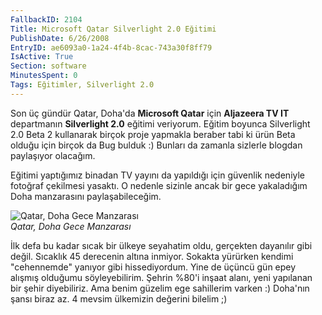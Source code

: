 ```yaml
---
FallbackID: 2104
Title: Microsoft Qatar Silverlight 2.0 Eğitimi
PublishDate: 6/26/2008
EntryID: ae6093a0-1a24-4f4b-8cac-743a30f8ff79
IsActive: True
Section: software
MinutesSpent: 0
Tags: Eğitimler, Silverlight 2.0
---
```

Son üç gündür Qatar, Doha'da **Microsoft Qatar** için **Aljazeera TV
IT** departmanın **Silverlight 2.0** eğitimi veriyorum. Eğitim boyunca
Silverlight 2.0 Beta 2 kullanarak birçok proje yapmakla beraber tabi ki
ürün Beta olduğu için birçok da Bug bulduk :) Bunları da zamanla
sizlerle blogdan paylaşıyor olacağım.

Eğitimi yaptığımız binadan TV yayını da yapıldığı için güvenlik
nedeniyle fotoğraf çekilmesi yasaktı. O nedenle sizinle ancak bir gece
yakaladığım Doha manzarasını paylaşabileceğim.

![Qatar, Doha Gece
Manzarası](http://cdn.daron.yondem.com/assets/2104/25062008_1.jpg)\
*Qatar, Doha Gece Manzarası*

İlk defa bu kadar sıcak bir ülkeye seyahatim oldu, gerçekten dayanılır
gibi değil. Sıcaklık 45 derecenin altına inmiyor. Sokakta yürürken
kendimi "cehennemde" yanıyor gibi hissediyordum. Yine de üçüncü gün epey
alışmış olduğumu söyleyebilirim. Şehrin %80'i inşaat alanı, yeni
yapılanan bir şehir diyebiliriz. Ama benim güzelim ege sahillerim varken
:) Doha'nın şansı biraz az. 4 mevsim ülkemizin değerini bilelim ;)



